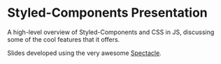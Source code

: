 # Styled-Components Presentation

A high-level overview of Styled-Components and CSS in JS, discussing some of the cool features that it offers.

Slides developed using the very awesome [Spectacle](https://formidable.com/open-source/spectacle/).
